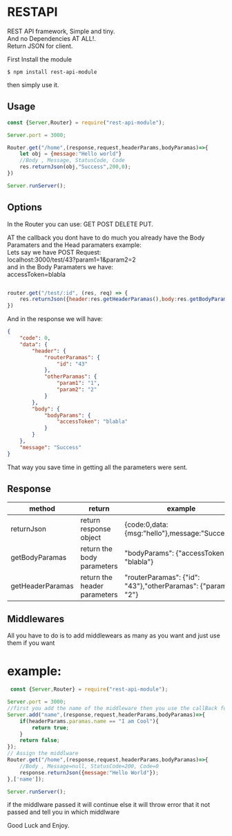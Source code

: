 # RESTAPI
REST API framework, Simple and tiny.  
And no Dependencies AT ALL!.  
Return JSON for client.

First Install the module
```shell
$ npm install rest-api-module 
```
 
then simply use it.

## Usage
```javascript
const {Server,Router} = require("rest-api-module");

Server.port = 3000;

Router.get("/home",(response,request,headerParams,bodyParamas)=>{
    let obj = {message:"Hello world"}
    //Body , Message, StatusCode, Code
    res.returnJson(obj,"Success",200,0);
})

Server.runServer();
```


## Options

In the Router you can use:
GET POST DELETE PUT.

AT the callback you dont have to do much you already have the Body Paramaters and the Head paramaters
example:  
Lets say we have POST Request:  
localhost:3000/test/43?param1=1&param2=2  
and in the Body Paramaters we have:  
accessToken=blabla  

```javascript

router.get("/test/:id", (res, req) => {
    res.returnJson({header:res.getHeaderParamas(),body:res.getBodyParamas()},"Success",200,0);    
})
```
And in the response we will have:

```json
{
    "code": 0,
    "data": {
        "header": {
            "routerParamas": {
                "id": "43"
            },
            "otherParamas": {
                "param1": "1",
                "param2": "2"
            }
        },
        "body": {
            "bodyParams": {
                "accessToken": "blabla"
            }
        }
    },
    "message": "Success"
}
```

That way you save time in getting all the parameters were sent.

## Response

| method | return | example  |
|---	|---	|---	|
| returnJson | return response object  	| {code:0,data:{msg:"hello"},message:"Success"}  	| 
| getBodyParamas | return the body parameters  	|"bodyParams": {"accessToken": "blabla"}   	| 
| getHeaderParamas  | return the header parameters| "routerParamas": {"id": "43"},"otherParamas": {"param2": "2"}  	|

## Middlewares

All you have to do is to add middlewears as many as you want and just use 
them if you want

# example:

```javascript
 const {Server,Router} = require("rest-api-module");

Server.port = 3000;
//first you add the name of the middleware then you use the callBack function
Server.add("name",(response,request,headerParams,bodyParamas)=>{
    if(headerParams.paramas.name == "I am Cool"){
        return true;
    }
    return false;
});
// Assign the middlware
Router.get("/home",(response,request,headerParams,bodyParamas)=>{
    //Body , Message=null, StatusCode=200, Code=0
    response.returnJson({message:"Hello World"});
},['name']);

Server.runServer();
```

if the middlware passed it will continue else it will throw error that it not passed and tell you in which
middlware


Good Luck and Enjoy.